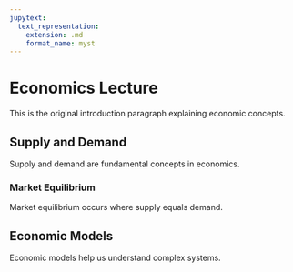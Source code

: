```yaml
---
jupytext:
  text_representation:
    extension: .md
    format_name: myst
---
```


# Economics Lecture

This is the original introduction paragraph explaining economic concepts.

## Supply and Demand

Supply and demand are fundamental concepts in economics.

### Market Equilibrium

Market equilibrium occurs where supply equals demand.

## Economic Models

Economic models help us understand complex systems.
